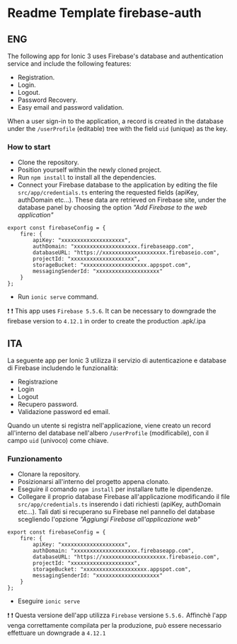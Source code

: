 
# Readme Template firebase-auth

## ENG
The following app for Ionic 3 uses Firebase's database and authentication service and include the following features:
- Registration.
- Login.
- Logout.
- Password Recovery.
- Easy email and password validation.

When a user sign-in to the application, a record is created in the database under the `/userProfile` (editable) tree with the field `uid` (unique) as the key.

### How to start
- Clone the repository.
- Position yourself within the newly cloned project.
- Run ```npm install``` to install all the dependencies.
- Connect your Firebase database to the application by editing the file `src/app/credentials.ts` entering the requested fields (apiKey, authDomain etc...). These data are retrieved on Firebase site, under the database panel by choosing the option *"Add Firebase to the web application"*

```
export const firebaseConfig = {
	fire: {
        apiKey: "xxxxxxxxxxxxxxxxxxxx",
        authDomain: "xxxxxxxxxxxxxxxxxxxx.firebaseapp.com",
        databaseURL: "https://xxxxxxxxxxxxxxxxxxxx.firebaseio.com",
        projectId: "xxxxxxxxxxxxxxxxxxxx",
        storageBucket: "xxxxxxxxxxxxxxxxxxxx.appspot.com",
        messagingSenderId: "xxxxxxxxxxxxxxxxxxxx"
	}
};
```
- Run ```ionic serve``` command.

:exclamation: :exclamation:
This app uses `Firebase 5.5.6`. It can be necessary to downgrade the firebase version to `4.12.1` in order to create the production .apk/.ipa

## ITA
La seguente app per Ionic 3 utilizza il servizio di autenticazione e database di Firebase includendo le funzionalità:
- Registrazione
- Login 
- Logout
- Recupero password.
- Validazione password ed email.

Quando un utente si registra nell'applicazione, viene creato un record all'interno del database nell'albero `/userProfile` (modificabile), con il campo `uid` (univoco) come chiave.

### Funzionamento
- Clonare la repository.
- Posizionarsi all'interno del progetto appena clonato.
- Eseguire il comando ```npm install``` per installare tutte le dipendenze.
- Collegare il proprio database Firebase all'applicazione modificando il file `src/app/credentials.ts` inserendo i dati richiesti (apiKey, authDomain etc...). Tali dati si recuperano su Firebase nel pannello del database scegliendo l'opzione *"Aggiungi Firebase all'applicazione web"*

```
export const firebaseConfig = {
	fire: {
        apiKey: "xxxxxxxxxxxxxxxxxxxx",
        authDomain: "xxxxxxxxxxxxxxxxxxxx.firebaseapp.com",
        databaseURL: "https://xxxxxxxxxxxxxxxxxxxx.firebaseio.com",
        projectId: "xxxxxxxxxxxxxxxxxxxx",
        storageBucket: "xxxxxxxxxxxxxxxxxxxx.appspot.com",
        messagingSenderId: "xxxxxxxxxxxxxxxxxxxx"
	}
};
```
- Eseguire ```ionic serve```

:exclamation: :exclamation:
Questa versione dell'app utilizza `Firebase` versione `5.5.6.`
Affinchè l'app venga correttamente compilata per la produzione, può essere necessario effettuare un downgrade a `4.12.1`
